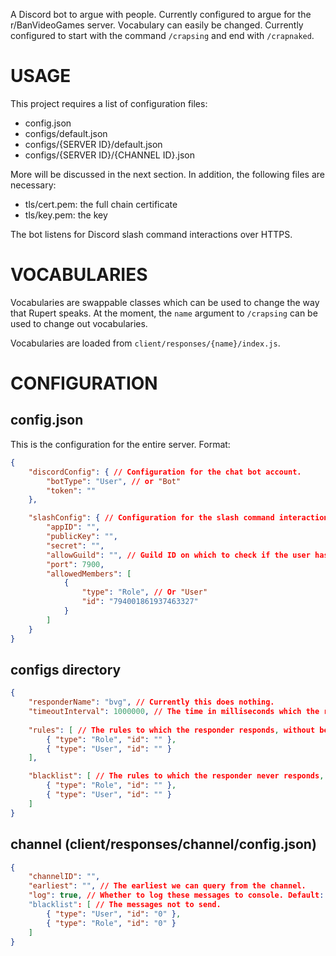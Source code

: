 A Discord bot to argue with people. Currently configured to argue for the
r/BanVideoGames server. Vocabulary can easily be changed. Currently
configured to start with the command `/crapsing` and end with `/crapnaked`.

# USAGE
This project requires a list of configuration files:
- config.json
- configs/default.json
- configs/{SERVER ID}/default.json
- configs/{SERVER ID}/{CHANNEL ID}.json

More will be discussed in the next section. In addition, the following files are necessary:
- tls/cert.pem: the full chain certificate
- tls/key.pem: the key

The bot listens for Discord slash command interactions over HTTPS.

# VOCABULARIES
Vocabularies are swappable classes which can be used to change the way that
Rupert speaks. At the moment, the `name` argument to `/crapsing` can be
used to change out vocabularies.

Vocabularies are loaded from `client/responses/{name}/index.js`.

# CONFIGURATION
## config.json
This is the configuration for the entire server. Format:
```json
{
    "discordConfig": { // Configuration for the chat bot account.
        "botType": "User", // or "Bot"
        "token": ""
    },

    "slashConfig": { // Configuration for the slash command interaction server.
        "appID": "",
        "publicKey": "",
        "secret": "",
        "allowGuild": "", // Guild ID on which to check if the user has permission to run the command.
        "port": 7900,
        "allowedMembers": [
            {
                "type": "Role", // Or "User"
                "id": "794001861937463327"
            }
        ]
    }
}
```

## configs directory
```json
{
    "responderName": "bvg", // Currently this does nothing.
    "timeoutInterval": 1000000, // The time in milliseconds which the responder can be idle before it destroys itself
    
    "rules": [ // The rules to which the responder responds, without being mentioned.
        { "type": "Role", "id": "" },
        { "type": "User", "id": "" }
    ],

    "blacklist": [ // The rules to which the responder never responds, even if it's mentioned.
        { "type": "Role", "id": "" },
        { "type": "User", "id": "" }
    ]
}
```

## channel (client/responses/channel/config.json)
```json
{
    "channelID": "",
    "earliest": "", // The earliest we can query from the channel.
    "log": true, // Whether to log these messages to console. Default: false
    "blacklist": [ // The messages not to send.
        { "type": "User", "id": "0" },
        { "type": "Role", "id": "0" }
    ]
}
```
